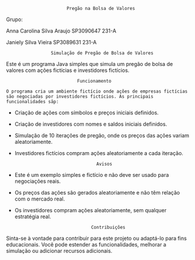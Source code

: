 
                           Pregão na Bolsa de Valores 
Grupo:

Anna Carolina Silva Araujo     SP3090647   231-A

Janiely Silva Vieira           SP3089631   231-A





                     Simulação de Pregão de Bolsa de Valores

  Este é um programa Java simples que simula um pregão de bolsa de valores com ações fictícias e investidores fictícios.


                               Funcionamento

    O programa cria um ambiente fictício onde ações de empresas fictícias são negociadas por investidores fictícios. As principais funcionalidades sãp:

   - Criação de ações com símbolos e preços iniciais definidos.
   - Criação de investidores com nomes e saldos iniciais definidos.
   - Simulação de 10 iterações de pregão, onde os preços das ações variam aleatoriamente.
   - Investidores fictícios compram ações aleatoriamente a cada iteração.




                                        Avisos

   - Este é um exemplo simples e fictício e não deve ser usado para negociações reais.
   - Os preços das ações são gerados aleatoriamente e não têm relação com o mercado real.
   - Os investidores compram ações aleatoriamente, sem qualquer estratégia real.


                                      Contribuições

   Sinta-se à vontade para contribuir para este projeto ou adaptá-lo para fins educacionais. Você pode estender as funcionalidades, melhorar a simulação ou adicionar recursos adicionais.

